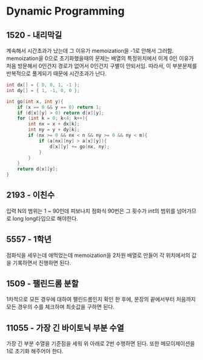 # Dynamic Programming

## 1520 - 내리막길

계속해서 시간초과가 났는데 그 이유가 memoization을 -1로 안해서 그러함. memoization을 0으로 초기화했을때의 문제는 배열의 특정위치에서 이게 0인 이유가 처음 방문해서 0인건지 경로가 없어서 0인건지 구별이 안되서임. 따라서, 이 부분문제를 반복적으로 풀게되기 때문에 시간초과가 난다.

```C
int dx[] = { 0, 0, 1, -1 };
int dy[] = { 1, -1, 0, 0 };

int go(int x, int y){
	if (x == 0 && y == 0) return 1;
	if (d[x][y] > 0) return d[x][y];
    for (int k = 0; k<4; k++){
		int nx = x + dx[k];
		int ny = y + dy[k];
		if (nx >= 0 && nx < n && ny >= 0 && ny < m){
			if (a[nx][ny] > a[x][y]){
				d[x][y] += go(nx, ny);
			}
		}
	}
	return d[x][y];
}

```

## 2193 - 이친수

입력 N의 범위는 1 ~ 90인데 피보나치 점화식 90번은 그 횟수가 int의 범위를 넘어가므로 long long타입으로 해야한다.

## 5557 - 1학년

점화식을 세우는데 애먹었는데 memoization을 2차원 배열로 만들어 각 위치에서의 값을 기록하면서 진행하면 된다.

## 1509 - 팰린드롬 분할

1차적으로 모든 경우에 대하여 팰린드롬인지 확인 한 후에, 문장의 끝에서부터 처음까지 모든 경우의 수를 체크하며 최솟값을 구하면 된다.

## 11055 - 가장 긴 바이토닉 부분 수열

가장 긴 부분 수열을 기준점을 세워 위 아래로 2번 수행하면 된다. 또한 메모이제이션을 1로 초기화 해주어야 한다.